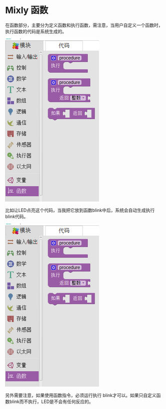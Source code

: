 # Mixly 函数
在函数部分，主要分为定义函数和执行函数，需注意，当用户自定义一个函数时，执行函数的代码是系统生成的。

![](images/function1.png)

比如让LED点亮这个代码，当我把它放到函数blink中后，系统会自动生成执行 blink代码。

![](images/function1.png)

另外需要注意，如果使用函数指令，必须运行执行 blink才可以。如果只自定义函数blink而不执行，LED是不会有任何反应的。